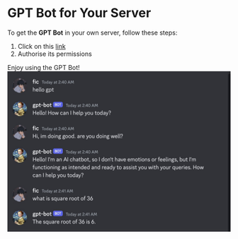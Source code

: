 # GPT Bot for Your Server

To get the **GPT Bot** in your own server, follow these steps:

1. Click on this [link](https://discord.com/oauth2/authorize?client_id=1226191665086074940&permissions=1084479764544&scope=bot)
2. Authorise its permissions

Enjoy using the GPT Bot!
![Sample Interaction](./img.jpg "A Sample Interaction with the Bot")